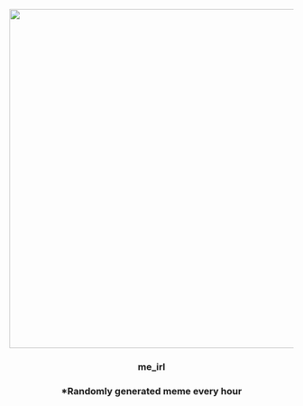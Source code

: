 <p align="center">
        <img src="https://i.redd.it/60qmjkv4pvw91.gif" width="600" height="600">
        </p>
        <h3 align="center">me_irl</h3>
        <h3 align="center">*Randomly generated meme every hour</h3>
    
